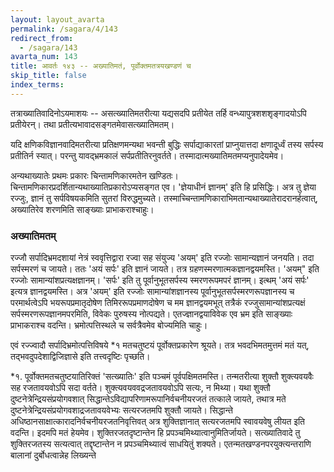 ```yaml
---
layout: layout_avarta
permalink: /sagara/4/143
redirect_from:
  - /sagara/143
avarta_num: 143
title: आवर्तः १४३ -- अख्यातिमतं, पूर्वोक्तमतत्रयखण्डणं च
skip_title: false
index_terms: 
---
```


तत्राख्यातिवादिनोऽयमाशयः --
असत्ख्यातिमतरीत्या यद्यसदपि प्रतीयेत तर्हि वन्ध्यापुत्रशशशृङ्गादयोऽपि प्रतीयेरन्। तथा प्रतीत्यभावादसङ्गतमेवासत्ख्यातिमतम्।

यदि क्षणिकविज्ञानवादिमतरीत्या प्रतिक्षणमन्यथा भवन्ती बुद्धिः सर्पाद्याकारतां प्राप्नुयात्तदा क्षणादूर्ध्वं तस्य सर्पस्य प्रतीतिर्न स्यात्। परन्तु यावद्भ्रमकालं सर्पप्रतीतिरनुवर्तते। तस्मादात्मख्यातिमतमप्यनुपादेयमेव।

अन्यथाख्यातेः प्रथमः प्रकारः चिन्तामणिकारमतेन खण्डितः।
चिन्तामणिकारप्रदर्शितान्यथाख्यातिप्रकारोऽप्यसङ्गत एव। 'ज्ञेयाधीनं ज्ञानम्'
इति हि प्रसिद्धिः। अत्र तु ज्ञेया रज्जुः, ज्ञानं तु सर्पविषयकमिति सुतरां
विरुद्धमुच्यते। तस्माच्चिन्तामणिकाराभिमतान्यथाख्यातेरादरानर्हत्वात्, अख्यातिरेव शरणमिति साङ्ख्याः प्राभाकराश्चाहुः।

### अख्यातिमतम् 

रज्जौ सर्पादिभ्रमदशायां नेत्रं स्ववृत्तिद्वारा रज्वा सह
संयुज्य 'अयम्' इति रज्जोः सामान्यज्ञानं जनयति। तदा सर्पस्मरणं च
जायते। ततः 'अयं सर्पः' इति ज्ञानं जायते। तत्र ग्रहणस्मरणात्मकज्ञानद्वयमस्ति।
'अयम्" इति रज्जोः सामान्यांशप्रत्यक्षज्ञानम्। 'सर्पः' इति तु पूर्वानुभूतसर्पस्य
स्मरणरूपमपरं ज्ञानम्। इत्थम् 'अयं सर्पः' इत्यत्र ज्ञानद्वयमस्ति। अत्र
'अयम्' इति रज्जोः सामान्यांशज्ञानस्य पूर्वानुभूतसर्पस्मरणरूपज्ञानस्य च
परमार्थत्वेऽपि भयरूपप्रमातृदोषेण तिमिररूपप्रमाणदोषेण च मम ज्ञानद्वयमभूत्
तत्रैकं रज्जुसामान्यांशप्रत्यक्षं सर्पस्मरणरूपज्ञानमपरमिति, विवेकः पुरुषस्य नोत्पद्यते। एतज्ज्ञानद्वयाविवेक एव भ्रम इति साङ्ख्याः प्राभाकराश्च वदन्ति।
भ्रमोत्पत्तिस्थले च सर्वत्रैवमेव बोज्यमिति चाहुः।

एवं रज्ज्वादौ सर्पादिभ्रमोत्पत्तिविषये *१ मतचतुष्टयं पूर्वोक्तप्रकारेण श्रूयते।
तत्र भवदभिमतमुत्तमं मतं यत्, तद्भवदुपदेशाद्विजिज्ञासे इति तत्त्वदृष्टिः पृच्छति।

<div class="footnote" markdown="1">
*१. पूर्वोक्तमतचतुष्टयातिरिक्तं 'सत्ख्यातिः' इति पञ्चमं पूर्वपक्षिमतमस्ति।
तन्मतरीत्या शुक्तौ शुक्त्यवयवैः सह रजतावयवोऽपि सदा वर्तते। शुक्त्यवयववद्रजतावयवोऽपि सत्यः, न मिथ्या। यथा शुक्तौ दुष्टनेत्रेन्द्रियसंप्रयोगवशात् सिद्धान्तेऽविद्यापरिणामरूपानिर्वचनीयरजतं तत्काले जायते, तथात्र मते दुष्टनेत्रेन्द्रियसंप्रयोगवशाद्रजतावयवेभ्यः सत्यरजतमपि शुक्तौ जायते। सिद्धान्ते अधिष्ठानसाक्षात्कारादनिर्वचनीयरजतनिवृत्तिवत् अत्र
शुक्तिज्ञानात् सत्यरजतमपि स्वावयवेषु लीयत इति वदन्ति। इदमपि मतं हेयमेव।
शुक्तिरजतदृष्टान्तेन हि प्रपञ्चमिथ्यात्वानुमितिर्जायते। सत्ख्यातिवादे तु शुक्तिरजतस्य
सत्यत्वात् तद्दृष्टान्तेन न प्रपञ्चमिथ्यात्वं साधयितुं शक्यते। एतन्मतखण्डनपरयुक्त्यन्तराणि बालानां दुर्बोधत्वान्नेह लिख्यन्ते
</div>